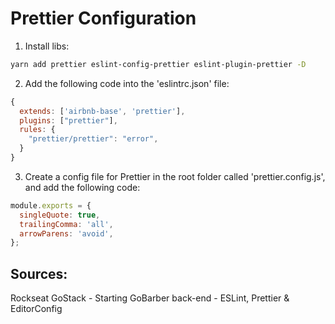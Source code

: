 # Prettier Configuration

1. Install libs:
```bash
yarn add prettier eslint-config-prettier eslint-plugin-prettier -D
```
2. Add the following code into the 'eslintrc.json' file:
```javascript
{
  extends: ['airbnb-base', 'prettier'], 
  plugins: ["prettier"],
  rules: {
    "prettier/prettier": "error",
  }
}
```
3. Create a config file for Prettier in the root folder called 'prettier.config.js', and add the following code:
```javascript
module.exports = {
  singleQuote: true,
  trailingComma: 'all',
  arrowParens: 'avoid',
};
``` 

## Sources:
Rockseat GoStack - Starting GoBarber back-end - ESLint, Prettier & EditorConfig
